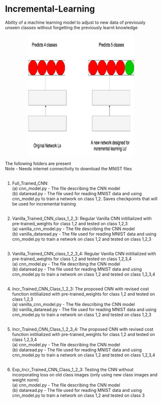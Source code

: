 # Incremental-Learning<br>
Ability of a machine learning model to adjust to new data of previously unseen classes without forgetting the previously
learnt knowledge
<p align="center">
<img src="https://github.com/ShwetaSood/Incremental-Learning/blob/master/photos/ICR.png" height="400" width="350"><br>
</p>

The following folders are present<br>
Note - Needs internet connectivity to download the MNIST files<br><br>

1. Full_Trained_CNN:<br>
		(a) cnn_model.py - The file describing the CNN model<br>
		(b) dataread.py - The file used for reading MNIST data and using cnn_model.py to train a network on class 1,2. Saves checkpoints that will be used for incremental training<br><br>

2. Vanilla_Trained_CNN_class_1_2_3: Regular Vanilla CNN initilialized with pre-trained_weights for class 1,2 and tested on class 1,2,3<br>
		(a) vanilla_cnn_model.py - The file describing the CNN model<br>
		(b) vanilla_dataread.py - The file used for reading MNIST data and using cnn_model.py to train a network on class 1,2 and tested on class 1,2,3<br><br>

3. Vanilla_Trained_CNN_class_1_2_3_4: Regular Vanilla CNN initilialized with pre-trained_weights for class 1,2 and tested on class 1,2,3,4<br>
		(a) cnn_model.py - The file describing the CNN model<br>
		(b) dataread.py - The file used for reading MNIST data and using cnn_model.py to train a network on class 1,2 and tested on class 1,2,3,4<br><br>

4. Incr_Trained_CNN_Class_1_2_3: The proposed CNN with revised cost function initilialized with pre-trained_weights for class 1,2 and tested on class 1,2,3<br>
		(a) vanilla_cnn_model.py - The file describing the CNN model<br>
		(b) vanilla_dataread.py - The file used for reading MNIST data and using cnn_model.py to train a network on class 1,2 and tested on class 1,2,3<br><br>

5. Incr_Trained_CNN_Class_1_2_3_4: The proposed CNN with revised cost function initilialized with pre-trained_weights for class 1,2 and tested on class 1,2,3,4<br>
		(a) cnn_model.py - The file describing the CNN model<br>
		(b) dataread.py - The file used for reading MNIST data and using cnn_model.py to train a network on class 1,2 and tested on class 1,2,3,4<br><br>

6. Exp_Incr_Trained_CNN_Class_1_2_3: Testing the CNN without incorporating loss on old class images (only using new class images and weight norm)<br>
		(a) cnn_model.py - The file describing the CNN model<br>
		(b) dataread.py - The file used for reading MNIST data and using cnn_model.py to train a network on class 1,2 and tested on class 3<br>

